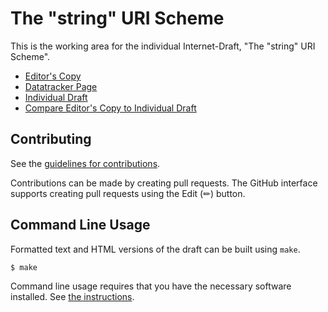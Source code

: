 # The "string" URI Scheme

This is the working area for the individual Internet-Draft, "The "string" URI Scheme".

* [Editor's Copy](https://castholm.github.io/string-uri-scheme/#go.draft-castholm-string-uri-scheme.html)
* [Datatracker Page](https://datatracker.ietf.org/doc/draft-castholm-string-uri-scheme)
* [Individual Draft](https://datatracker.ietf.org/doc/html/draft-castholm-string-uri-scheme)
* [Compare Editor's Copy to Individual Draft](https://castholm.github.io/string-uri-scheme/#go.draft-castholm-string-uri-scheme.diff)


## Contributing

See the
[guidelines for contributions](https://github.com/castholm/string-uri-scheme/blob/main/CONTRIBUTING.md).

Contributions can be made by creating pull requests.
The GitHub interface supports creating pull requests using the Edit (✏) button.


## Command Line Usage

Formatted text and HTML versions of the draft can be built using `make`.

```sh
$ make
```

Command line usage requires that you have the necessary software installed.  See
[the instructions](https://github.com/martinthomson/i-d-template/blob/main/doc/SETUP.md).

